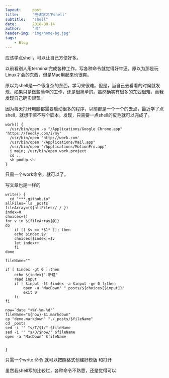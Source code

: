 ```yaml
---
layout:     post
title:      "应该学习下shell"
subtitle:   "shell"
date:       2018-09-14
author:     "鸿"
header-img: "img/home-bg.jpg"
tags:
    - Blog
---
```



应该学点shell，可以让自己方便好多。

以前看别人用terminal完成各种工作，写各种命令就觉得好牛逼。原以为那是玩Linux才会的东西，但是Mac用起来也很爽。

原以为shell是一个很复杂的东西，学习来很难。但是，当自己去看看的时候就发现，如果只是做些简单的工作，还是很简单的。虽然确实有很多的东西很难，而我发现自己确实很菜。

因为每天打开电脑都需要启动很多的程序，以前都是一个一个的去点，最近学了点shell，就想干嘛不写个脚本。发现，只需要一点shell的皮毛就可以完成了。

```
work() {
  /usr/bin/open -a "/Applications/Google Chrome.app" 'https://feedly.com/i/my'
  /usr/bin/open 'http://work.com'
  /usr/bin/open "/Applications/Mail.app"
  /usr/bin/open "/Applications/MotionPro.app"
  j main; /usr/bin/open work.project
  cd ..
  sh podUp.sh
}

```

只需一个work命令，就可以了。

写文章也是一样的

```
write() {
  cd "***.github.io"
allFiles=`ls _posts`
fileArray=(${allFiles// / })
index=0
choices=()
for v in ${fileArray[@]}
do
    if [[ $v == *$1* ]]; then
    echo $index.$v
    choices[$index]=$v
    let index++
    fi
done

fileName=""

if [ $index -gt 0 ];then
    echo ${index}".新建"
    read input
    if [ $input -lt $index -a $input -ge 0 ];then
        open -a "MacDown" "_posts/${choices[$input]}"
        exit 0
    fi
fi

now=`date "+%Y-%m-%d"`
fileName="${now}-$1.markdown"
cp "demo.markdown" "./_posts/$fileName"
cd _posts
sed -i '' "s/T/$1/" $fileName
sed -i '' "s/D/$now/" $fileName
open -a "MacDown" $fileName


}
```

只需一个write 命令 就可以按照格式创建好模版 和打开

虽然我shell写的比较烂，各种命令不熟悉，还是觉得可以

 


